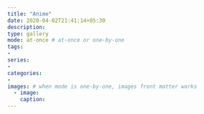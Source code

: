 ```yaml
---
title: "Anime"
date: 2020-04-02T21:41:14+05:30
description: 
type: gallery
mode: at-once # at-once or one-by-one
tags:
-
series:
-
categories:
-
images: # when mode is one-by-one, images front matter works
  - image: 
    caption: 
---
```

